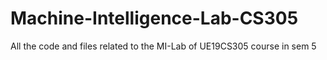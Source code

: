 # Machine-Intelligence-Lab-CS305
All the code and files related to the MI-Lab of UE19CS305 course in sem 5
